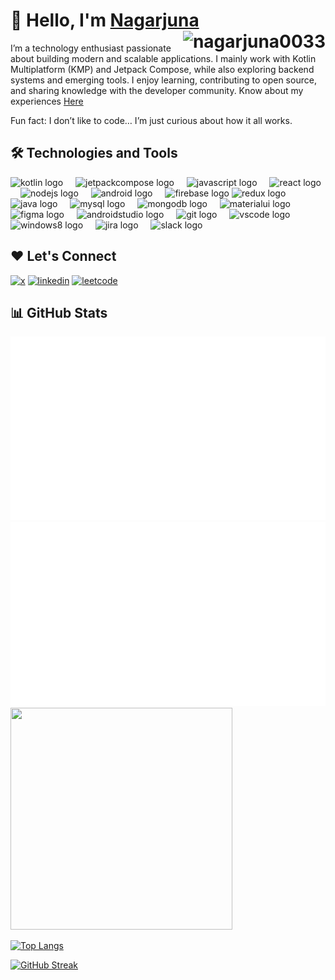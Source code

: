 # 👋 Hello, I'm [Nagarjuna](https://github.com/Nagarjuna0033) <img align="right" src="https://komarev.com/ghpvc/?username=nagarjuna0033&label=Profile%20views&color=0e75b6&style=flat" alt="nagarjuna0033" />

I’m a technology enthusiast passionate about building modern and scalable applications. I mainly work with Kotlin Multiplatform (KMP) and Jetpack Compose, while also exploring backend systems and emerging tools. I enjoy learning, contributing to open source, and sharing knowledge with the developer community. Know about my experiences [Here](https://drive.google.com/file/d/1nNJ2w-UOqoS_3cpMwO0c64pNO-hUaJN-/view?usp=sharing)

Fun fact: I don’t like to code… I’m just curious about how it all works.

## 🛠️ Technologies and Tools

<div align="left">
  <img src="https://cdn.jsdelivr.net/gh/devicons/devicon/icons/kotlin/kotlin-original.svg" height="40" alt="kotlin logo"  />
  <img width="12" />
  <img src="https://cdn.jsdelivr.net/gh/devicons/devicon/icons/jetpackcompose/jetpackcompose-original.svg" height="40" alt="jetpackcompose logo"  />
  <img width="12" />
  <img src="https://cdn.jsdelivr.net/gh/devicons/devicon/icons/javascript/javascript-plain.svg" height="40" alt="javascript logo"  />
  <img width="12" />
  <img src="https://cdn.jsdelivr.net/gh/devicons/devicon/icons/react/react-original.svg" height="40" alt="react logo"  />
  <img width="12" />
  <img src="https://cdn.jsdelivr.net/gh/devicons/devicon/icons/nodejs/nodejs-original.svg" height="40" alt="nodejs logo"  />
  <img width="12" />
  <img src="https://cdn.jsdelivr.net/gh/devicons/devicon/icons/android/android-original.svg" height="40" alt="android logo"  />
  <img width="12" />
  <img src="https://cdn.jsdelivr.net/gh/devicons/devicon/icons/firebase/firebase-plain.svg" height="40" alt="firebase logo"  />
  <img src="https://cdn.jsdelivr.net/gh/devicons/devicon/icons/redux/redux-original.svg" height="40" alt="redux logo"  />
  <img width="12" />
  <img src="https://cdn.jsdelivr.net/gh/devicons/devicon/icons/java/java-original.svg" height="40" alt="java logo"  />
  <img width="12" />
  <img src="https://cdn.jsdelivr.net/gh/devicons/devicon/icons/mysql/mysql-original.svg" height="40" alt="mysql logo"  />
  <img width="12" />
  <img src="https://cdn.jsdelivr.net/gh/devicons/devicon/icons/mongodb/mongodb-original.svg" height="40" alt="mongodb logo"  />
  <img width="12" />
  <img src="https://cdn.jsdelivr.net/gh/devicons/devicon/icons/materialui/materialui-original.svg" height="40" alt="materialui logo"  />
  <img width="12" />
  <img src="https://cdn.jsdelivr.net/gh/devicons/devicon/icons/figma/figma-original.svg" height="40" alt="figma logo"  />
  <img width="12" />
  <img src="https://cdn.jsdelivr.net/gh/devicons/devicon/icons/androidstudio/androidstudio-original.svg" height="40" alt="androidstudio logo"  />
  <img width="12" />
  <img src="https://cdn.jsdelivr.net/gh/devicons/devicon/icons/git/git-original.svg" height="40" alt="git logo"  />
  <img width="12" />
  <img src="https://cdn.jsdelivr.net/gh/devicons/devicon/icons/vscode/vscode-original.svg" height="40" alt="vscode logo"  />
  <img width="12" />
  <img src="https://cdn.jsdelivr.net/gh/devicons/devicon/icons/windows8/windows8-original.svg" height="40" alt="windows8 logo"  />
  <img width="12" />
  <img src="https://cdn.jsdelivr.net/gh/devicons/devicon/icons/jira/jira-original.svg" height="40" alt="jira logo"  />
  <img width="12" />
  <img src="https://cdn.jsdelivr.net/gh/devicons/devicon/icons/slack/slack-original.svg" height="40" alt="slack logo"  />
</div>


## ❤️ Let's Connect


[![x](https://readmecodegen.vercel.app/api/social-icon?name=x&size=32&animationDuration=5&color=%23ffffff&link=https%3A%2F%2Fx.com%2Farjun3_b)](https://x.com/arjun3_b)
[![linkedin](https://readmecodegen.vercel.app/api/social-icon?name=linkedin&size=32&animationDuration=5&color=%233b82f6&link=https%3A%2F%2Fwww.linkedin.com%2Fin%2Fnagarjuna3%2F)](https://www.linkedin.com/in/nagarjuna3/)
[![leetcode](https://readmecodegen.vercel.app/api/social-icon?name=leetcode&size=32&animationDuration=5&link=https%3A%2F%2Fleetcode.com%2Fu%2Fnagarjuna4)](https://leetcode.com/u/nagarjuna4)


## 📊 GitHub Stats
<a href='https://github.com/Nagarjuna0033/github-stats'>
  <img src="https://raw.githubusercontent.com/Nagarjuna0033/github-stats/master/generated/overview.svg#gh-dark-mode-only" />
  <img src="https://raw.githubusercontent.com/Nagarjuna0033/github-stats/master/generated/languages.svg#gh-dark-mode-only" />

  <img width="355" height="355" src="https://github-readme-stats.vercel.app/api?username=Nagarjuna0033&show_icons=true&title_color=429FFF&icon_color=8B949E&text_color=8B949E&bg_color=0D1117&border_color=42464B&count_private=true&disable_animations=false&include_all_commits=true&show=reviews,prs_merged_percentage"/>
  
  ![Top Langs](https://github-readme-stats.vercel.app/api/top-langs/?username=nagarjuna0033&layout=compact&theme=github_dark&langs_count=10)
  
  ![GitHub Streak](https://github-readme-streak-stats.herokuapp.com/?user=nagarjuna0033&theme=github_dark&hide_border=true&date_format=M%20j%5B%2C%20Y%5D)
  

  

</a>



